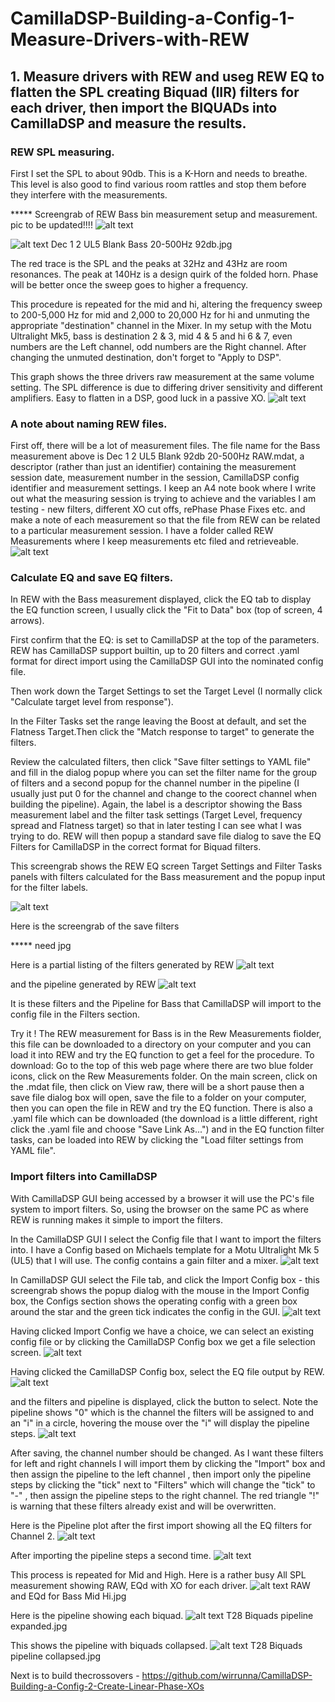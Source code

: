 # CamillaDSP-Building-a-Config-1-Measure-Drivers-with-REW
## 1. Measure drivers with REW and useg REW EQ to flatten the SPL creating Biquad (IIR) filters for each driver, then import the BIQUADs into CamillaDSP and measure the results.

### REW SPL measuring.

First I set the SPL to about 90db. This is a K-Horn and needs to breathe. This level is also good to find various room rattles and stop them before they interfere with the measurements.

***** Screengrab of REW Bass bin measurement setup and measurement. pic to be updated!!!!
![alt text](<Images/REW Make a measurement config.jpg>)


![alt text](<Images/Dec 1 2 UL5 Blank 92db 20-500Hz.jpg>)
 Dec 1 2 UL5 Blank Bass 20-500Hz 92db.jpg

The red trace is the SPL and the peaks at 32Hz and 43Hz are room resonances. The peak at 140Hz is a design quirk of the folded horn. Phase will be better once the sweep goes to higher a frequency.

This procedure is repeated for the mid and hi, altering the frequency sweep to 200-5,000 Hz for mid and 2,000 to 20,000 Hz for hi and unmuting the appropriate "destination" channel in the Mixer. In my setup with the Motu Ultralight Mk5, bass is destination 2 & 3, mid 4 & 5 and hi 6 & 7, even numbers are the Left channel, odd numbers are the Right channel. After changing the unmuted destination, don't forget to "Apply to DSP".
 


This graph shows the three drivers raw measurement at the same volume setting. The SPL difference is due to differing driver sensitivity and  different amplifiers. Easy to flatten in a DSP, good luck in a passive XO.
![alt text](<Images/Dec 1 Bass Mid Hi Raw.jpg>)


### A note about naming REW files.

First off, there will be a lot of measurement files. The file name for the Bass measurement above is Dec 1 2 UL5 Blank 92db 20-500Hz RAW.mdat, a descriptor (rather than just an identifier) containing the measurement session date, measurement number in the session, CamillaDSP config identifier and measurement settings.  I keep an A4 note book where I write out what the measuring session is trying to achieve and the variables I am testing - new filters, different XO cut offs, rePhase Phase Fixes etc. and make a note of each measurement so that the file from REW can be related to a particular measurement session.
I have a folder called REW Measurements where I keep measurements etc filed and retrieveable.
![alt text](<Images/REW folder for measurements.jpg>) 


### Calculate EQ and save EQ filters.

In REW with the Bass measurement displayed, click the EQ tab to display the EQ function screen, I usually click the "Fit to Data" box (top of screen, 4 arrows). 

First confirm that the EQ: is set to CamillaDSP at the top of the parameters. REW has CamillaDSP support builtin, up to 20 filters and correct .yaml format for direct import using the CamillaDSP GUI into the nominated config file. 

Then work down the Target Settings to set the Target Level (I normally click "Calculate target level from response").

In the Filter Tasks set the range leaving the Boost at default, and set the Flatness Target.Then click the "Match response to target" to generate the filters. 

Review the calculated filters, then click "Save filter settings to YAML file" and fill in the dialog popup where you can set the filter name for the group of filters and a second popup for the channel number in the pipeline (I usually just put 0 for the channel and change to the coorect channel when building the pipeline). Again, the label is a descriptor showing the Bass measurement label and the filter task settings (Target Level, frequency spread and Flatness target) so that in later testing I can see what I was trying to do. REW will then popup a standard save file dialog to save the EQ Filters for CamillaDSP in the correct format for Biquad filters.

This screengrab shows the REW EQ screen Target Settings and Filter Tasks panels with filters calculated for the Bass measurement and the popup input for the filter labels. 

 ![alt text](<Images/REW Bass EQ screen showing save dialog.jpg>)

Here is the screengrab of the save filters

***** need jpg

Here is a partial listing of the filters generated by REW
 ![alt text](<Images/EQ Dec 1 2 Bass Filters in yaml file.jpg>)

and the pipeline generated by REW
![alt text](<Images/EQ Dec 1 2 Bass Pipeline of Bass Filters.jpg>)


It is these filters and the Pipeline for Bass that CamillaDSP will import to the config file in the Filters section.

Try it !
The REW measurement for Bass is in the Rew Measurements fiolder, this file can be downloaded to a directory on your computer and you can load it into REW and try the EQ function to get a feel for the procedure. 
To download: Go to the top of this web page where there are two blue folder icons, click on the Rew Measurements folder.
On the main screen, click on the .mdat file, then click on View raw, there will be a short pause then a save file dialog box will open, save the file to a folder on your computer, then you can open the file in REW and try the EQ function.
There is also a .yaml file which can be downloaded (the download is a little different, right click the .yaml file and choose "Save Link As...") and in the EQ function filter tasks, can be loaded into REW by clicking the "Load filter settings from YAML file".

### Import filters into CamillaDSP
With CamillaDSP GUI being accessed by a browser it will use the PC's file system to import filters. So, using the browser on the same PC as where REW is running makes it simple to import the filters.

In the CamillaDSP GUI I select the Config file that I want to import the filters into. I have a Config based on Michaels template for a Motu Ultralight Mk 5 (UL5) that I will use. The config contains a gain filter and a mixer. 
![alt text](<Images/UL5 Analog Blank pipeline.jpg>)

In CamillaDSP GUI select the File tab, and click the Import Config box - this screengrab shows the popup dialog with the mouse in the Import Config box, the Configs section shows the operating config with a green box around the star and the green tick indicates the config in the GUI. 
![alt text](<Images/UL5 Analog Blank select file import config.jpg>)
 
 Having clicked Import Config we have a choice, we can select an existing config file or by clicking the CamillaDSP Config box we get a file selection screen.
![alt text](<Images/UL5 Analog Blank select file import config showing choices.jpg>)


Having clicked the CamillaDSP Config box, select the EQ file output by REW.
![alt text](<Images/UL5 Analog Blank select config to be imported.jpg>)

 
and the filters and pipeline is displayed, click the button to select. Note the pipeline shows "0" which is the channel the filters will be assigned to and an "i" in a circle, hovering the mouse over the "i" will display the pipeline steps. 
![alt text](<Images/UL5 Analog Blank select what to import.jpg>)


After saving, the channel number should be changed. As I want these filters for left and right channels I will import them by clicking the "Import" box and then assign the pipeline to the left channel , then import only the pipeline steps by clicking the "tick" next to "Filters" which will change the "tick" to "-" , then assign the pipeline steps to the right channel. The red triangle "!" is warning that these filters already exist and will be overwritten.
 
Here is the Pipeline plot after the first import showing all the EQ filters for Channel 2.
![alt text](<Images/UL5 Analog Blank pipeline after import.jpg>)

After importing the pipeline steps a second time.
![alt text](<Images/UL5 Analog Blank pipeline after import of both channels.jpg>)
 

This process is repeated for Mid and High.
Here is a rather busy All SPL measurement showing RAW, EQd with XO for each driver.
![alt text](<Images/RAW and EQd for Bass Mid Hi.jpg>) 
RAW and EQd for Bass Mid Hi.jpg

Here is the pipeline showing each biquad.
![alt text](<Images/T 28 Biquads expanded pipeline.jpg>) 
T28 Biquads pipeline expanded.jpg

This shows the pipeline with biquads collapsed.
![alt text](<Images/T28 Biquads pipeline collapsed.jpg>)
 T28 Biquads pipeline collapsed.jpg

Next is to build thecrossovers -
https://github.com/wirrunna/CamillaDSP-Building-a-Config-2-Create-Linear-Phase-XOs